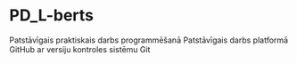 # PD_L-berts
Patstāvīgais praktiskais darbs programmēšanā
Patstāvīgais darbs platformā GitHub ar versiju kontroles sistēmu Git
